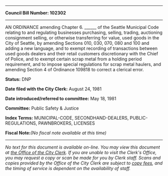 

********

**Council Bill Number: 102302**
********

 AN ORDINANCE amending Chapter 6. \_\_\_\_\_\_ of the Seattle Municipal Code relating to and regulating businesses purchasing, selling, trading, auctioning consignment selling, or otherwise transferring for value, used goods in the City of Seattle, by amending Sections 010, 030, 070, 080 and 100 and adding a new language, and to exempt recording of transactions between used goods dealers and their retail customers discretionary with the Chief of Police, and to exempt certain scrap metal from a holding period requirement, and to impose special regulations for scrap metal haulers, and amending Section 4 of Ordinance 109818 to correct a clerical error.

**Status:** DNP
   
**Date filed with the City Clerk:** August 24, 1981
   
   
**Date introduced/referred to committee:** May 18, 1981
   
**Committee:** Public Safety & Justice
   
   
**Index Terms:** MUNICIPAL-CODE, SECONDHAND-DEALERS, PUBLIC-REGULATIONS, PAWNBROKERS, LICENSES

**Fiscal Note:**_(No fiscal note available at this time)_
********

_No text for this document is available on-line. You may view this document at [the Office of the City Clerk](http://www.seattle.gov/leg/clerk/contactUs.htm). If you are unable to visit the Clerk's Office, you may request a copy or scan be made for you by Clerk staff. Scans and copies provided by the Office of the City Clerk are subject to [copy fees](http://clerk.seattle.gov/~public/clerkfees.htm), and the timing of service is dependent on the availability of staff._


